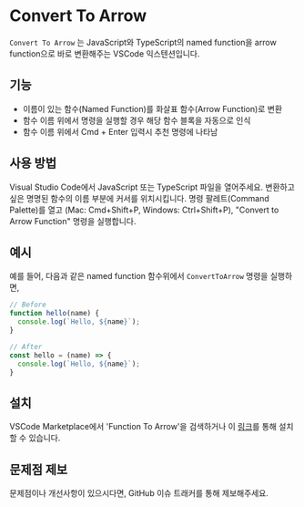 # Convert To Arrow
`Convert To Arrow` 는 JavaScript와 TypeScript의 named function을 arrow function으로 바로 변환해주는 VSCode 익스텐션입니다.

## 기능
- 이름이 있는 함수(Named Function)를 화살표 함수(Arrow Function)로 변환
- 함수 이름 위에서 명령을 실행할 경우 해당 함수 블록을 자동으로 인식
- 함수 이름 위에서 Cmd + Enter 입력시 추천 명령에 나타남

## 사용 방법
Visual Studio Code에서 JavaScript 또는 TypeScript 파일을 열어주세요.
변환하고 싶은 명명된 함수의 이름 부분에 커서를 위치시킵니다.
명령 팔레트(Command Palette)를 열고 (Mac: Cmd+Shift+P, Windows: Ctrl+Shift+P), "Convert to Arrow Function" 명령을 실행합니다.

## 예시
예를 들어, 다음과 같은 named function 함수위에서 `ConvertToArrow` 명령을 실행하면,

```typescript
// Before
function hello(name) {
  console.log(`Hello, ${name}`);
}

// After
const hello = (name) => {
  console.log(`Hello, ${name}`);
}
```

## 설치
VSCode Marketplace에서 'Function To Arrow'을 검색하거나 이 [링크](https://marketplace.visualstudio.com/items?itemName=hismethod.convert-to-arrow)를 통해 설치할 수 있습니다.

## 문제점 제보
문제점이나 개선사항이 있으시다면, GitHub 이슈 트래커를 통해 제보해주세요.
